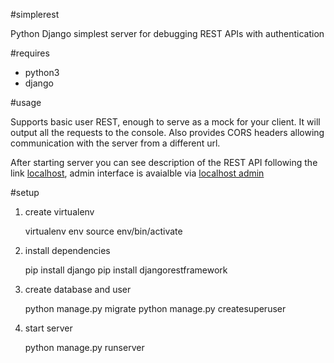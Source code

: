 #simplerest

Python Django simplest server for debugging REST APIs with authentication

#requires

* python3
* django

#usage

Supports basic user REST, enough to serve as a mock for your client. It will output all the requests to the console. Also provides CORS headers allowing communication with the server from a different url.

After starting server you can see description of the REST API following the link [localhost](http://localhost:8000/), admin interface is avaialble via [localhost admin](http://localhost:8000/admin/)

#setup

1. create virtualenv

    virtualenv env
    source env/bin/activate

2. install dependencies

    pip install django
    pip install djangorestframework

3. create database and user

    python manage.py migrate
    python manage.py createsuperuser

4. start server

    python manage.py runserver

